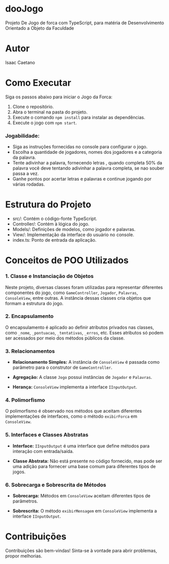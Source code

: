 # dooJogo
Projeto De Jogo de forca com TypeScript, para matéria de Desenvolvimento Orientado a Objeto da Faculdade

# Autor
Isaac Caetano 

# Como Executar

Siga os passos abaixo para iniciar o Jogo da Forca:

1. Clone o repositório.
2. Abra o terminal na pasta do projeto.
3. Execute o comando `npm install` para instalar as dependências.
4. Execute o jogo com `npm start`.


### Jogabilidade:

* Siga as instruções fornecidas no console para configurar o jogo.
* Escolha a quantidade de jogadores, nomes dos jogadores e a categoria da palavra.
* Tente adivinhar a palavra, fornecendo letras , quando completa 50% da palavra você deve tentando adivinhar a palavra completa, se nao souber passa a vez.
* Ganhe pontos por acertar letras e palavras e continue jogando por várias rodadas.
  
# Estrutura do Projeto

* src/: Contém o código-fonte TypeScript.
* Controller/: Contém   à lógica do jogo.
* Models/: Definições de modelos, como jogador e palavras.
* View/: Implementação da interface do usuário no console.
* index.ts: Ponto de entrada da aplicação.

# Conceitos de POO Utilizados

### 1. Classe e Instanciação de Objetos

Neste projeto, diversas classes foram utilizadas para representar diferentes componentes do jogo, como `GameController`, `Jogador`, `Palavras`, `ConsoleView`, entre outras. A instância dessas classes cria objetos que formam a estrutura do jogo.

### 2. Encapsulamento

O encapsulamento é aplicado ao definir atributos privados nas classes, como `_nome`, `_pontuacao`, `_tentativas`, `_erros`, etc. Esses atributos só podem ser acessados por meio dos métodos públicos da classe.

### 3. Relacionamentos

- **Relacionamento Simples:** A instância de `ConsoleView` é passada como parâmetro para o construtor de `GameController`.
  
- **Agregação:** A classe `Jogo` possui instâncias de `Jogador` e `Palavras`.

- **Herança:** `ConsoleView` implementa a interface `IInputOutput`.

### 4. Polimorfismo

O polimorfismo é observado nos métodos que aceitam diferentes implementações de interfaces, como o método `exibirForca` em `ConsoleView`.

### 5. Interfaces e Classes Abstratas

- **Interface:** `IInputOutput` é uma interface que define métodos para interação com entrada/saída.
  
- **Classe Abstrata:** Não está presente no código fornecido, mas pode ser uma adição para fornecer uma base comum para diferentes tipos de jogos.

### 6. Sobrecarga e Sobrescrita de Métodos

- **Sobrecarga:** Métodos em `ConsoleView` aceitam diferentes tipos de parâmetros.
  
- **Sobrescrita:** O método `exibirMensagem` em `ConsoleView` implementa a interface `IInputOutput`.


# Contribuições

Contribuições são bem-vindas! Sinta-se à vontade para abrir problemas, propor melhorias.
